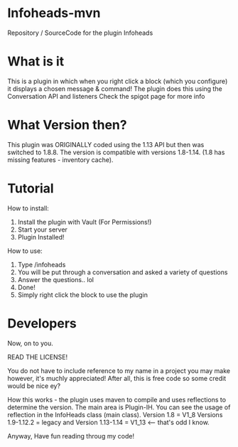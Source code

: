 # Infoheads-mvn
Repository / SourceCode for the plugin Infoheads


# What is it
This is a plugin in which when you right click a block (which you configure) it displays a chosen message & command!
The plugin does this using the Conversation API and listeners
Check the spigot page for more info

# What Version then?
This plugin was ORIGINALLY coded using the 1.13 API but then was switched to 1.8.8. The version is compatible with versions 1.8-1.14. (1.8 has missing features - inventory cache).

# Tutorial
How to install:
1) Install the plugin with Vault (For Permissions!)
2) Start your server
3) Plugin Installed!

How to use:
1) Type /infoheads
2) You will be put through a conversation and asked a variety of questions
3) Answer the questions.. lol
4) Done!
5) Simply right click the block to use the plugin

# Developers
Now, on to you.

READ THE LICENSE!

You do not have to include reference to my name in a project you may make however, it's muchly appreciated!
After all, this is free code so some credit would be nice ey?

How this works - the plugin uses maven to compile and uses reflections to determine the version. The main area is Plugin-IH. You can see the usage of reflection in the InfoHeads class (main class). Version 1.8 = V1_8 Versions 1.9-1.12.2 = legacy and Version 1.13-1.14 = V1_13 <-- that's odd I know.

Anyway, Have fun reading throug my code!
